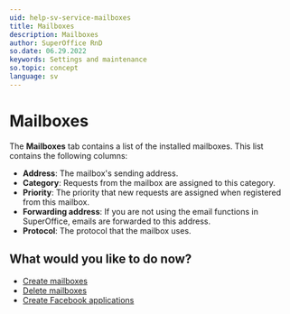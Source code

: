 ```yaml
---
uid: help-sv-service-mailboxes
title: Mailboxes
description: Mailboxes
author: SuperOffice RnD
so.date: 06.29.2022
keywords: Settings and maintenance
so.topic: concept
language: sv
---
```


# Mailboxes

The **Mailboxes** tab contains a list of the installed mailboxes. This list contains the following columns:

* **Address**: The mailbox's sending address.
* **Category**: Requests from the mailbox are assigned to this category.
* **Priority**: The priority that new requests are assigned when registered from this mailbox.
* **Forwarding address**: <!-- online -->If you are not using the email functions in SuperOffice, emails are forwarded to this address.
* **Protocol**: <!-- onsite -->The protocol that the mailbox uses.

## What would you like to do now?

* [Create mailboxes][1]
* [Delete mailboxes][2]
* [Create Facebook applications][3] <!-- onsite -->

<!-- Referenced links -->
[1]: ../create-mailbox.md
[2]: ../delete-mailbox.md
[3]: ../create-facebook-application.md

<!-- Referenced images -->

